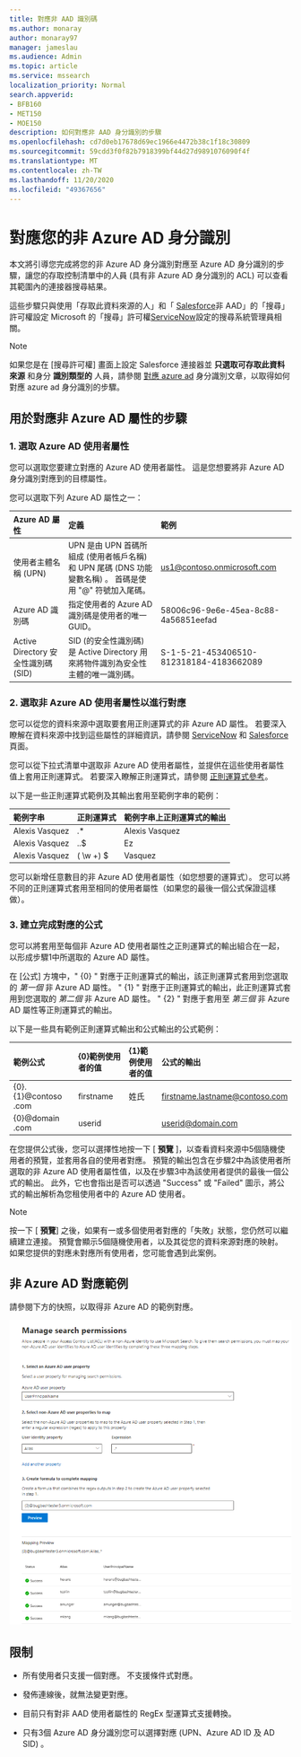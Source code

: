 ```yaml
---
title: 對應非 AAD 識別碼
ms.author: monaray
author: monaray97
manager: jameslau
ms.audience: Admin
ms.topic: article
ms.service: mssearch
localization_priority: Normal
search.appverid:
- BFB160
- MET150
- MOE150
description: 如何對應非 AAD 身分識別的步驟
ms.openlocfilehash: cd7d0eb17678d69ec1966e4472b38c1f18c30809
ms.sourcegitcommit: 59cdd3f0f82b7918399bf44d27d9891076090f4f
ms.translationtype: MT
ms.contentlocale: zh-TW
ms.lasthandoff: 11/20/2020
ms.locfileid: "49367656"
---
```

# <a name="map-your-non-azure-ad-identities"></a>對應您的非 Azure AD 身分識別  

本文將引導您完成將您的非 Azure AD 身分識別對應至 Azure AD 身分識別的步驟，讓您的存取控制清單中的人員 (具有非 Azure AD 身分識別的 ACL) 可以查看其範圍內的連接器搜尋結果。

這些步驟只與使用「存取此資料來源的人」和「 [Salesforce](salesforce-connector.md)非 AAD」的「搜尋」許可權設定 Microsoft 的「搜尋」許可權[ServiceNow](servicenow-connector.md)設定的搜尋系統管理員相關。

>[!NOTE]
>如果您是在 [搜尋許可權] 畫面上設定 Salesforce 連接器並 **只選取可存取此資料來源** 和身分 **識別類型的** 人員，請參閱 [對應 azure ad](map-aad.md) 身分識別文章，以取得如何對應 azure ad 身分識別的步驟。  

## <a name="steps-for-mapping-your-non-azure-ad-properties"></a>用於對應非 Azure AD 屬性的步驟

### <a name="1-select-an-azure-ad-user-property"></a>1. 選取 Azure AD 使用者屬性  

您可以選取您要建立對應的 Azure AD 使用者屬性。 這是您想要將非 Azure AD 身分識別對應到的目標屬性。  

您可以選取下列 Azure AD 屬性之一：

| Azure AD 屬性    | 定義           | 範例         |
| :------------------- | :------------------- |:--------------- |
| 使用者主體名稱 (UPN)  | UPN 是由 UPN 首碼所組成 (使用者帳戶名稱) 和 UPN 尾碼 (DNS 功能變數名稱) 。 首碼是使用 "@" 符號加入尾碼。 | us1@contoso.onmicrosoft.com |
| Azure AD 識別碼                 | 指定使用者的 Azure AD 識別碼是使用者的唯一 GUID。                 | 58006c96-9e6e-45ea-8c88-4a56851eefad            |
| Active Directory 安全性識別碼 (SID)                   | SID (的安全性識別碼) 是 Active Directory 用來將物件識別為安全性主體的唯一識別碼。                  | S-1-5-21-453406510-812318184-4183662089             |

### <a name="2-select-non-azure-ad-user-properties-to-map"></a>2. 選取非 Azure AD 使用者屬性以進行對應

您可以從您的資料來源中選取要套用正則運算式的非 Azure AD 屬性。 若要深入瞭解在資料來源中找到這些屬性的詳細資訊，請參閱 [ServiceNow](servicenow-connector.md) 和 [Salesforce](salesforce-connector.md) 頁面。  

您可以從下拉式清單中選取非 Azure AD 使用者屬性，並提供在這些使用者屬性值上套用正則運算式。 若要深入瞭解正則運算式，請參閱 [正則運算式參考]( https://docs.microsoft.com/dotnet/standard/base-types/regular-expression-language-quick-reference)。  

以下是一些正則運算式範例及其輸出套用至範例字串的範例： 

| 範例字串                  | 正則運算式                 | 範例字串上正則運算式的輸出           |
| :------------------- | :------------------- |:---------------|
| Alexis Vasquez  | .* | Alexis Vasquez |
| Alexis Vasquez                 | ..$                 | Ez            |
| Alexis Vasquez                  |  ( \w +) $                  | Vasquez             |

您可以新增任意數目的非 Azure AD 使用者屬性（如您想要的運算式）。 您可以將不同的正則運算式套用至相同的使用者屬性（如果您的最後一個公式保證這樣做）。  

### <a name="3-create-formula-to-complete-mapping"></a>3. 建立完成對應的公式

您可以將套用至每個非 Azure AD 使用者屬性之正則運算式的輸出組合在一起，以形成步驟1中所選取的 Azure AD 屬性。

在 [公式] 方塊中，" {0} " 對應于正則運算式的輸出，該正則運算式套用到您選取的 *第一個* 非 Azure AD 屬性。 " {1} " 對應于正則運算式的輸出，此正則運算式套用到您選取的 *第二個* 非 Azure AD 屬性。 " {2} " 對應于套用至 *第三個* 非 Azure AD 屬性等正則運算式的輸出。  

以下是一些具有範例正則運算式輸出和公式輸出的公式範例： 

| 範例公式                  | {0}範例使用者的值                 | {1}範例使用者的值           | 公式的輸出                  |
| :------------------- | :------------------- |:---------------|:---------------|
| {0}.{1}@contoso .com  | firstname | 姓氏 |firstname.lastname@contoso.com
| {0}@domain .com                 | userid                 |             |userid@domain.com

在您提供公式後，您可以選擇性地按一下 [ **預覽** ]，以查看資料來源中5個隨機使用者的預覽，並套用各自的使用者對應。 預覽的輸出包含在步驟2中為該使用者所選取的非 Azure AD 使用者屬性值，以及在步驟3中為該使用者提供的最後一個公式的輸出。 此外，它也會指出是否可以透過 "Success" 或 "Failed" 圖示，將公式的輸出解析為您租使用者中的 Azure AD 使用者。  

>[!NOTE]
>按一下 [ **預覽**] 之後，如果有一或多個使用者對應的「失敗」狀態，您仍然可以繼續建立連接。 預覽會顯示5個隨機使用者，以及其從您的資料來源對應的映射。 如果您提供的對應未對應所有使用者，您可能會遇到此案例。

## <a name="sample-non-azure-ad-mapping"></a>非 Azure AD 對應範例

請參閱下方的快照，以取得非 Azure AD 的範例對應。

![如何填寫非 Azure AD 對應頁面的範例快照](media/non-aad-mapping.png)

## <a name="limitations"></a>限制  

- 所有使用者只支援一個對應。 不支援條件式對應。  

- 發佈連線後，就無法變更對應。  

- 目前只有對非 AAD 使用者屬性的 RegEx 型運算式支援轉換。

- 只有3個 Azure AD 身分識別您可以選擇對應 (UPN、Azure AD ID 及 AD SID) 。